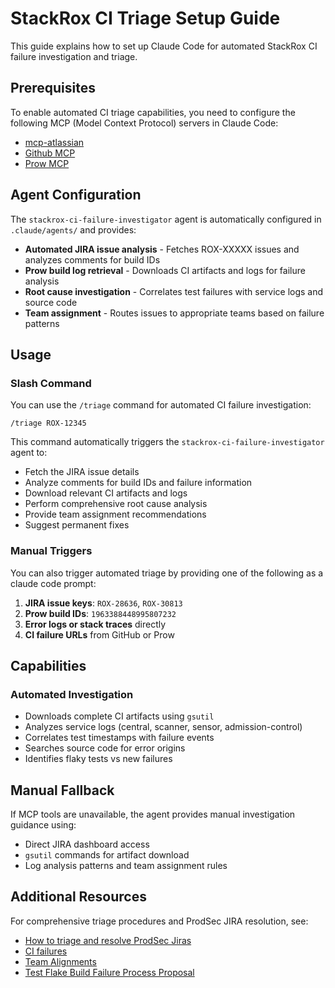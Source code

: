 # StackRox CI Triage Setup Guide

This guide explains how to set up Claude Code for automated StackRox CI failure investigation and triage.

## Prerequisites

To enable automated CI triage capabilities, you need to configure the following MCP (Model Context Protocol) servers in Claude Code:

- [mcp-atlassian](https://github.com/sooperset/mcp-atlassian)
- [Github MCP](https://github.com/github/github-mcp-server)
- [Prow MCP](https://github.com/redhat-community-ai-tools/prowject)

## Agent Configuration

The `stackrox-ci-failure-investigator` agent is automatically configured in `.claude/agents/` and provides:

- **Automated JIRA issue analysis** - Fetches ROX-XXXXX issues and analyzes comments for build IDs
- **Prow build log retrieval** - Downloads CI artifacts and logs for failure analysis
- **Root cause investigation** - Correlates test failures with service logs and source code
- **Team assignment** - Routes issues to appropriate teams based on failure patterns

## Usage

### Slash Command

You can use the `/triage` command for automated CI failure investigation:

```
/triage ROX-12345
```

This command automatically triggers the `stackrox-ci-failure-investigator` agent to:
- Fetch the JIRA issue details
- Analyze comments for build IDs and failure information
- Download relevant CI artifacts and logs
- Perform comprehensive root cause analysis
- Provide team assignment recommendations
- Suggest permanent fixes

### Manual Triggers

You can also trigger automated triage by providing one of the following as a claude code prompt:

1. **JIRA issue keys**: `ROX-28636`, `ROX-30813`
2. **Prow build IDs**: `1963388448995807232`
3. **Error logs or stack traces** directly
4. **CI failure URLs** from GitHub or Prow

## Capabilities

### Automated Investigation
- Downloads complete CI artifacts using `gsutil`
- Analyzes service logs (central, scanner, sensor, admission-control)
- Correlates test timestamps with failure events
- Searches source code for error origins
- Identifies flaky tests vs new failures

## Manual Fallback

If MCP tools are unavailable, the agent provides manual investigation guidance using:
- Direct JIRA dashboard access
- `gsutil` commands for artifact download
- Log analysis patterns and team assignment rules

## Additional Resources

For comprehensive triage procedures and ProdSec JIRA resolution, see:
- [How to triage and resolve ProdSec Jiras](https://spaces.redhat.com/spaces/StackRox/pages/459707157/How+to+triage+and+resolve+ProdSec+Jiras)
- [CI failures](https://spaces.redhat.com/spaces/StackRox/pages/580716357/CI+failures)
- [Team Alignments](https://spaces.redhat.com/spaces/StackRox/pages/256862805/Team+Alignments)
- [Test Flake Build Failure Process Proposal](https://spaces.redhat.com/spaces/StackRox/pages/259780495/Test+Flake+Build+Failure+Process+Proposal)
